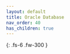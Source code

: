 ```yaml
---
layout: default
title: Oracle Database
nav_order: 40
has_children: true
---
```


{: .fs-6 .fw-300 }
